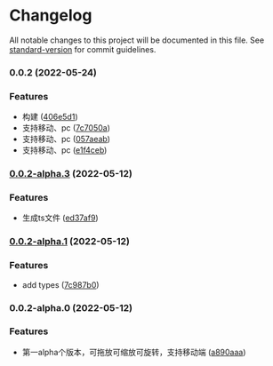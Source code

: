 # Changelog

All notable changes to this project will be documented in this file. See [standard-version](https://github.com/conventional-changelog/standard-version) for commit guidelines.

### 0.0.2 (2022-05-24)


### Features

* 构建 ([406e5d1](https://github.com/next-dev-template/mini-canvas-board/commit/406e5d114d3e66c37a753c6b182264e4d77b5ea3))
* 支持移动、pc ([7c7050a](https://github.com/next-dev-template/mini-canvas-board/commit/7c7050a8e611f20b5481ae972152a40ee596fe0b))
* 支持移动、pc ([057aeab](https://github.com/next-dev-template/mini-canvas-board/commit/057aeab15d784ab9b01175bc19bf019a40e6ae01))
* 支持移动、pc ([e1f4ceb](https://github.com/next-dev-template/mini-canvas-board/commit/e1f4ceba14191689771f8af362ba3ca182efd909))

### [0.0.2-alpha.3](https://github.com/minjs1cn/vue-drag-resize-next/compare/v0.0.2-alpha.1...v0.0.2-alpha.3) (2022-05-12)


### Features

* 生成ts文件 ([ed37af9](https://github.com/minjs1cn/vue-drag-resize-next/commit/ed37af933c356654afb0b7c361147d4d6845b776))

### [0.0.2-alpha.1](https://github.com/minjs1cn/vue-drag-resize-next/compare/v0.0.2-alpha.0...v0.0.2-alpha.1) (2022-05-12)


### Features

* add types ([7c987b0](https://github.com/minjs1cn/vue-drag-resize-next/commit/7c987b07585f446996830d30f9f40909b55140e2))

### 0.0.2-alpha.0 (2022-05-12)


### Features

* 第一alpha个版本，可拖放可缩放可旋转，支持移动端 ([a890aaa](https://github.com/minjs1cn/vue-drag-resize-next/commit/a890aaaca7552136fc6b8e585b73e5457229a45d))

